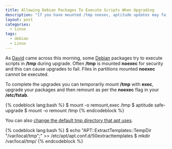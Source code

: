 ```yaml
---
title: Allowing Debian Packages To Execute Scripts When Upgrading
description: "If you have mounted /tmp noexec, aptitude updates may fail. Here's some possible solutions."
layout: post
categories:
  - Linux
tags:
  - debian
  - Linux
---
```

As [David][1] came across this morning, some [Debian][2] packages try to execute scripts in **/tmp** 
during upgrade. Often **/tmp** is mounted **noexec** for security and this can cause upgrades to 
fail. Files in partitions mounted **noexec** cannot be executed.

To complete the upgrades you can temporarily mount **/tmp** with **exec**, upgrade your packages 
and then remount as per the **noexec** flag in your **/etc/fstab**.

{% codeblock lang:bash %}
$ mount -o remount,exec /tmp
$ aptitude safe-upgrade
$ mount -o remount /tmp
{% endcodeblock %}

You can also [change the default tmp directory that apt uses][3].

{% codeblock lang:bash %}
$ echo "APT::ExtractTemplates::TempDir \"/var/local/tmp\";" >> /etc/apt/apt.conf.d/50extracttemplates
$ mkdir /var/local/tmp/
{% endcodeblock %}

 [1]: http://www.ichec.ie/about_us/david_delaharpegolden
 [2]: http://www.debian.org/
 [3]: http://wiki.mediatemple.net/w/%28ve%29:Configure_apt
